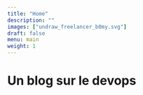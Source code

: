 ```yaml
---
title: "Home"
description: ""
images: ["undraw_freelancer_b0my.svg"]
draft: false
menu: main
weight: 1
---
```



# Un blog sur le devops